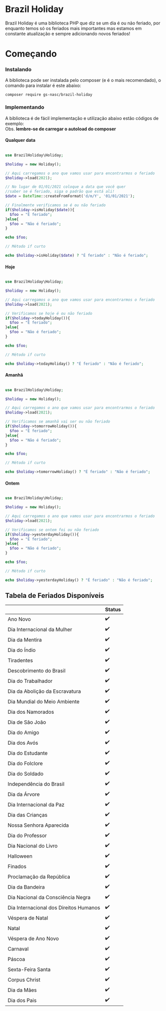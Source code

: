 # Brazil Holiday
Brazil Holiday é uma biblioteca PHP que diz se um dia é ou não feriado, por enquanto temos só os feriados mais importantes mas estamos em constante atualização e sempre adicionando novos feriados!

# Começando

### Instalando

A biblioteca pode ser instalada pelo composer (e é o mais recomendado), o comando para instalar é este abaixo:

```composer
composer require gs-nasc/brazil-holiday
```

### Implementando

A biblioteca é de fácil implementação e utilização abaixo estão códigos de exemplo:<br>
Obs.  **<b>lembre-se de carregar o autoload do composer</b>**

#### Qualquer data

```php

use BrazilHoliday\Holiday;

$holiday = new Holiday();

// Aqui carregamos o ano que vamos usar para encontrarmos o feriado
$holiday->load(2021);

// No lugar de 01/01/2021 coloque a data que você quer 
//saber se é feriado, siga o padrão que está ali!
$date = DateTime::createFromFormat('d/m/Y', '01/01/2021');

// Finalmente verificamos se é ou não feriado
if($holiday->isHoliday($date)){
  $foo = "É feriado";
}else{
  $foo = "Não é feriado";
}

echo $foo;

// Método if curto

echo $holiday->isHoliday($date) ? "É feriado" : "Não é feriado";

```

#### Hoje

```php

use BrazilHoliday\Holiday;

$holiday = new Holiday();

// Aqui carregamos o ano que vamos usar para encontrarmos o feriado
$holiday->load(2021);

// Verificamos se hoje é ou não feriado
if($holiday->todayHoliday()){
  $foo = "É feriado";
}else{
  $foo = "Não é feriado";
}

echo $foo;

// Método if curto

echo $holiday->todayHoliday() ? "É feriado" : "Não é feriado";

```

#### Amanhã

```php

use BrazilHoliday\Holiday;

$holiday = new Holiday();

// Aqui carregamos o ano que vamos usar para encontrarmos o feriado
$holiday->load(2021);

// Verificamos se amanhã vai ser ou não feriado
if($holiday->tomorrowHoliday()){
  $foo = "É feriado";
}else{
  $foo = "Não é feriado";
}

echo $foo;

// Método if curto

echo $holiday->tomorrowHoliday() ? "É feriado" : "Não é feriado";

```

#### Ontem

```php

use BrazilHoliday\Holiday;

$holiday = new Holiday();

// Aqui carregamos o ano que vamos usar para encontrarmos o feriado
$holiday->load(2021);

// Verificamos se ontem foi ou não feriado
if($holiday->yesterdayHoliday()){
  $foo = "É feriado";
}else{
  $foo = "Não é feriado";
}

echo $foo;

// Método if curto

echo $holiday->yesterdayHoliday() ? "É feriado" : "Não é feriado";

```

## Tabela de Feriados Disponíveis
|                                        	| Status 	|
|----------------------------------------	|--------	|
| Ano Novo                               	| ✔️      	|
| Dia Internacional da Mulher            	| ✔️      	|
| Dia da Mentira                         	| ✔️      	|
| Dia do Índio                           	| ✔️      	|
| Tiradentes                             	| ✔️      	|
| Descobrimento do Brasil                	| ✔️      	|
| Dia do Trabalhador                     	| ✔️      	|
| Dia da Abolição da Escravatura         	| ✔️      	|
| Dia Mundial do Meio Ambiente           	| ✔️      	|
| Dia dos Namorados                      	| ✔️      	|
| Dia de São João                        	| ✔️      	|
| Dia do Amigo                           	| ✔️      	|
| Dia dos Avós                           	| ✔️      	|
| Dia do Estudante                       	| ✔️      	|
| Dia do Folclore                        	| ✔️      	|
| Dia do Soldado                         	| ✔️      	|
| Independência do Brasil                	| ✔️      	|
| Dia da Árvore                          	| ✔️      	|
| Dia Internacional da Paz               	| ✔️      	|
| Dia das Crianças                       	| ✔️      	|
| Nossa Senhora Aparecida                	| ✔️      	|
| Dia do Professor                       	| ✔️      	|
| Dia Nacional do Livro                  	| ✔️      	|
| Halloween                              	| ✔️      	|
| Finados                                	| ✔️      	|
| Proclamação da República               	| ✔️      	|
| Dia da Bandeira                        	| ✔️      	|
| Dia Nacional da Consciência Negra      	| ✔️      	|
| Dia Internacional dos Direitos Humanos 	| ✔️      	|
| Véspera de Natal                       	| ✔️      	|
| Natal                                  	| ✔️      	|
| Véspera de Ano Novo                    	| ✔️      	|
| Carnaval                               	| ✔️      	|
| Páscoa                                 	| ✔️      	|
| Sexta-Feira Santa                      	| ✔️      	|
| Corpus Christ                          	| ✔️      	|
| Dia da Mães                            	| ✔️      	|
| Dia dos Pais                           	| ✔️      	|

